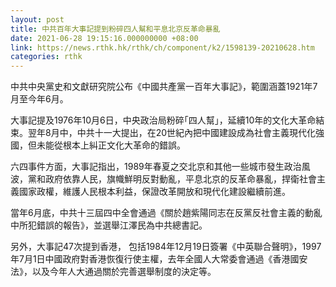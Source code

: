 ```yaml
---
layout: post
title: 中共百年大事記提到粉碎四人幫和平息北京反革命暴亂
date: 2021-06-28 19:15:16.000000000 +08:00
link: https://news.rthk.hk/rthk/ch/component/k2/1598139-20210628.htm
categories: rthk
---
```


中共中央黨史和文獻研究院公布《中國共產黨一百年大事記》，範圍涵蓋1921年7月至今年6月。

大事記提及1976年10月6日，中央政治局粉碎｢四人幫｣，延續10年的文化大革命結束。翌年8月中，中共十一大提出，在20世紀內把中國建設成為社會主義現代化強國，但未能從根本上糾正文化大革命的錯誤。

六四事件方面，大事記指出，1989年春夏之交北京和其他一些城市發生政治風波，黨和政府依靠人民，旗幟鮮明反對動亂，平息北京的反革命暴亂，捍衛社會主義國家政權，維護人民根本利益，保證改革開放和現代化建設繼續前進。

當年6月底，中共十三屆四中全會通過《關於趙紫陽同志在反黨反社會主義的動亂中所犯錯誤的報告》，並選舉江澤民為中共總書記。

另外，大事記47次提到香港， 包括1984年12月19日簽署《中英聯合聲明》，1997年7月1日中國政府對香港恢復行使主權，去年全國人大常委會通過《香港國安法》，以及今年人大通過關於完善選舉制度的決定等。

